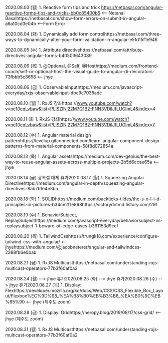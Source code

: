 2020.08.03 (월)
	1. Reactive form tips and trick https://netbasal.com/angular-reactive-forms-tips-and-tricks-bb0c85400b5  <-- Netenal Basalhttps://netbasal.com/show-form-errors-on-submit-in-angular-a6a10cd3e04b <--Form Error

2020.08.04 (화)
	1. Dynamically add form controlhttps://netbasal.com/three-ways-to-dynamically-alter-your-form-validation-in-angular-e5fd15f1e946 

2020.08.05 (수)
	1. Attribute directivehttps://netbasal.com/attribute-directives-angular-forms-b40503643089

2020.08.06 (목)
	1. @Optional, @Self, @Hosthttps://medium.com/frontend-coach/self-or-optional-host-the-visual-guide-to-angular-di-decorators-73fbbb5c8658 <-- jhye

2020.08.06 (금)
	1. ObservableInputhttps://medium.com/javascript-everyday/rxjs-observableinput-dbc9c7035adc

2020.08.10 (월)
	1. RxJS 강좌https://www.youtube.com/watch?v=ne10eqLvbaw&list=PLlSZlNj22M7Q1B2-FNN3VDilJfLUGlmL4&index=4

2020.08.11 (화
	1. RxJS 강좌https://www.youtube.com/watch?v=ne10eqLvbaw&list=PLlSZlNj22M7Q1B2-FNN3VDilJfLUGlmL4&index=7

2020.08.12 (수)
	1. Angular material design patternhttps://levelup.gitconnected.com/learn-angular-component-design-patterns-from-material-components-58f8d072854a

2020.08.13 (목)
	1. Angular assetshttps://medium.com/dev-genius/the-best-way-to-reuse-angular-assets-across-multiple-projects-2b5d6ccae65a <-- jhye

2020.08.14 (금)  광복절 대체 휴가2020.08.17 (월) 
	1. Squeezing Angular Directivehttps://medium.com/angular-in-depth/squeezing-angular-directives-8ab7b1e4e3ba

2020.08.18 (화) 
	1. SOLIDhttps://medium.com/backticks-tildes/the-s-o-l-i-d-principles-in-pictures-b34ce2f1e898https://victorydntmd.tistory.com/291

2020.08.19 (수)
	1. BehaviorSubject, ReplaySubjecthttps://medium.com/javascript-everyday/behaviorsubject-vs-replaysubject-1-beware-of-edge-cases-b361153d9ccf

2020.08.20 (목)
	1. TailwindCsshttps://trungk18.com/experience/configure-tailwind-css-with-angular/ <--jhyehttps://medium.com/@jacobneterer/angular-and-tailwindcss-2388fb6e0bab

2020.08.21 (금)
	1. RxJS Multicasthttps://netbasal.com/understanding-rxjs-multicast-operators-77b3f60af0a2 

2020.08.24 (월) --> jhye 휴가2020.08.25 (화) --> jhye 휴가2020.08.26 (수) --> jhye 휴가2020.08.27 (목) 
	1. Display: Flexhttps://developer.mozilla.org/ko/docs/Web/CSS/CSS_Flexible_Box_Layout/Flexbox%EC%9D%98_%EA%B8%B0%EB%B3%B8_%EA%B0%9C%EB%85%90 <-- jhye (제주도 zoom)

2020.08.28 (금)
	1. Display: Gridhttps://heropy.blog/2019/08/17/css-grid/ <-- jhye (제주도 zoom)

2020.08.31 (월)
	1. RxJS Multicasthttps://netbasal.com/understanding-rxjs-multicast-operators-77b3f60af0a2 


